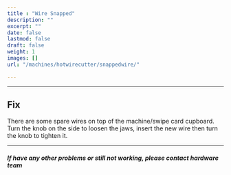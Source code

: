 ```yaml
---
title : "Wire Snapped"
description: ""
excerpt: ""
date: false
lastmod: false
draft: false
weight: 1
images: []
url: "/machines/hotwirecutter/snappedwire/"

---
```

---

## Fix

There are some spare wires on top of the machine/swipe card cupboard. Turn the knob on the side to loosen the jaws, insert the new wire then turn the knob to tighten it.

---

##### If have any other problems or still not working, please contact hardware team